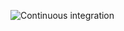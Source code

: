 ![Continuous integration](https://github.com/ivanschuetz/capi-wasm/actions/workflows/actions.yml/badge.svg)
